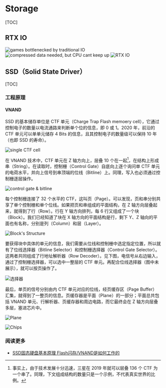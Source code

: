 # Storage

[TOC]

## RTX IO

![games bottlenecked by traditional IO](https://mgear-image.oss-cn-shanghai.aliyuncs.com/image/other/20220406092957.png)
![compressed data needed, but CPU cant keep up](https://mgear-image.oss-cn-shanghai.aliyuncs.com/image/other/20220406093020.png)
![RTX IO](https://mgear-image.oss-cn-shanghai.aliyuncs.com/image/other/20220406093202.png)

## SSD（Solid State Driver）

[TOC]

### 工程原理

#### VNAND

SSD 的基本储存单位是 CTF 单元（Charge Trap Flash memoery cell），它通过控制电子的数量以电流通路来判断单个位的信息，即 0 或 1。2020 年，前沿的 CTF 单元可以单单元储存 4 Bits 的信息，且其控制电子的数量级可以保持 10 年（也即 SSD 的寿命）。

![single CTF cell](https://mgear-image.oss-cn-shanghai.aliyuncs.com/image/other/20220324200320.png?w=40)

在 VNAND 技术中，CTF 单元在 Z 轴方向上，层叠 10 个在一起[^string]，在结构上形成串（String）。在读取时，控制栅（Control Gate）自底向上逐个询问单 CTF 单元的电荷水平，并向上信号到串顶端的位线（Bitline）上。同理，写入也必须通过控制栅逐层操作。

[^string]: 事实上，由于技术发展十分迅速，三星在 2019 年就可以层叠 136 个 CTF 为一个串了。同理，下文组成结构的数量只是一个示例，不代表真实世界的比例。

![control gate & bitline](https://mgear-image.oss-cn-shanghai.aliyuncs.com/image/other/20220324201156.png?w=60)

每个控制栅连接了 32 个水平的 CTF，这叫页（Page）。可以发现，页和串分别共享了单个控制栅和单个位线。如果把页和串组成的平面结构，在 Z 轴方向层叠起来，就得到了行（Row）。行在 Y 轴方向排列，每 6 行又组成了一个块（Block）。我们已经知道了块在 X 轴方向的平面结构是行，剩下 Y、Z 轴向的平面也有名称，分别是列（Column）和层（Layer）。

![Block's Structure](https://mgear-image.oss-cn-shanghai.aliyuncs.com/image/other/20220324202434.png?w=60)

要获得块中具体的单元的信息，我们需要从位线和控制栅中选定指定位置，所以就有了位线选择器（Bitline Selector）和控制栅选择器（Control Gate Selector）。这两者共同组成了行地址解析器（Row Decoder）。见下图，电信号从右边输入，通过了控制栅选择器，可以选中一整层的 CTF 单元。再配合位线选择器（图中未展示），就可以按页操作了。

![选择器](https://mgear-image.oss-cn-shanghai.aliyuncs.com/image/other/20220324204211.png?w=60)

最后，单页的信号分别由内 CTF 单元对应的位线，经页缓存区（Page Buffer）汇集，就得到了一整页的信息。页缓存器是平面（Plane）的一部分；平面总共包括 VNAND 单元、行解析器、页缓存器和周边电路，而它最终会在 Z 轴方向层叠多层，塞进芯片中。

![Plane](https://mgear-image.oss-cn-shanghai.aliyuncs.com/image/other/20220324205655.png?w=60)

![Chips](https://mgear-image.oss-cn-shanghai.aliyuncs.com/image/other/20220324210230.png?w=60)

### 阅读更多

* [SSD固态硬盘基本原理 Flash闪存/VNAND是如何工作的](https://www.bilibili.com/video/BV1WR4y1L7io)
